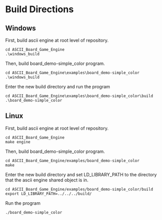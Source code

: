 # Build Directions

## Windows

First, build ascii engine at root level of repository.
```
cd ASCII_Board_Game_Engine
.\windows_build
```

Then, build board_demo-simple_color program.
```
cd ASCII_Board_Game_Engine\examples\board_demo-simple_color
.\windows_build
```

Enter the new build directory and run the program
```
cd ASCII_Board_Game_Engine\examples\board_demo-simple_color\build
.\board_demo-simple_color
```

## Linux

First, build ascii engine at root level of repository.
```
cd ASCII_Board_Game_Engine
make engine
```

Then, build board_demo-simple_color program.
```
cd ASCII_Board_Game_Engine/examples/board_demo-simple_color
make
```

Enter the new build directory and set LD_LIBRARY_PATH to the directory that the ascii engine shared object is in.
```
cd ASCII_Board_Game_Engine/examples/board_demo-simple_color/build
export LD_LIBRARY_PATH=../../../build/
```

Run the program
```
./board_demo-simple_color
```